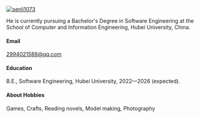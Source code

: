 

[![senli1073](https://img.shields.io/badge/senli1073-github-blue?logo=github)](https://github.com/senli1073)

He is currently pursuing a Bachelor's Degree in Software Engineering at the School of Computer and Information Engineering, Hubei University, China.

#### Email
2994021588@qq.com

#### Education
B.E., Software Engineering, Hubei University, 2022—2026 (expected).

#### About Hobbies
Games, Crafts, Reading novels, Model making, Photography
